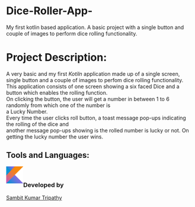 # Dice-Roller-App-
My first kotlin based application. A basic project with a single button and couple of images to perform dice rolling functionality.
# Project Description:
  A very basic and my first *Kotiln* application made up of a single screen, single button and a couple of images to perfom dice rolling functionality.<br>
  This application consists of one screen showing a six faced Dice and a button which enables the rolling function.<br>
  On clicking the button, the user will get a number in between 1 to 6 randomly from which one of the number is<br>
  a Lucky Number.<br>
  Every time the user clicks roll button, a toast message pop-ups indicating the rolling of the dice and<br>
  another message pop-ups showing is the rolled number is lucky or not. On getting the lucky number the user wins.<br>


## Tools and Languages:
<img align="left" alt="Kotlin" width="46px" src="Kotlin.png" >
<br>

### Developed by
 [Sambit Kumar Tripathy](https://github.com/sambit221 "Github Id")
